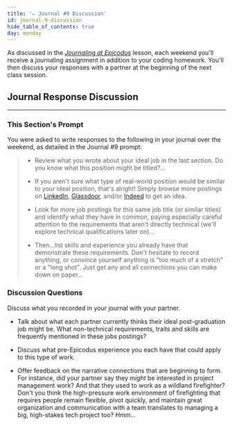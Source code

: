 ```yaml
---
title: '✏️ Journal #9 Discussion'
id: journal-9-discussion
hide_table_of_contents: true
day: monday
---
```


As discussed in the _[Journaling at Epicodus](/introduction-to-programming/git-html-and-css/homework-journaling-at-epicodus)_ lesson, each weekend you'll receive a journaling assignment in addition to your coding homework. You'll then discuss your responses with a partner at the beginning of the next class session.

## Journal Response Discussion
---

### This Section's Prompt

You were asked to write responses to the following in your journal over the weekend, as detailed in the Journal #9 prompt:

> * Review what you wrote about your ideal job in the last section. Do you know what this position might be titled?...
>
> * If you aren't sure what type of real-world position would be similar to your ideal position, that's alright! Simply browse more postings on [LinkedIn](https://www.linkedin.com/jobs), [Glassdoor](https://www.glassdoor.com/index.htm), and/or [Indeed](https://www.indeed.com/l-Portland,-OR-jobs.html) to get an idea.
>
> * Look for more job postings for this same job title (or similar titles) and identify what they have in common, paying especially careful attention to the requirements that aren't directly technical (we'll explore technical qualifications later on)...
>
> * Then...list skills and experience you already have that demonstrate these requirements. Don't hesitate to record anything, or convince yourself anything is "too much of a stretch" or a "long shot". Just get any and all connections you can make down on paper...

### Discussion Questions

Discuss what you recorded in your journal with your partner.

* Talk about what each partner currently thinks their ideal post-graduation job might be. What non-technical requirements, traits and skills are frequently mentioned in these jobs postings?

* Discuss what pre-Epicodus experience you each have that could apply to this type of work.

* Offer feedback on the narrative connections that are beginning to form. For instance, did your partner say they _might_ be interested in project management work? And that they used to work as a wildland firefighter? Don't you think the high-pressure work environment of firefighting that requires people remain flexible, pivot quickly, and maintain great organization and communication with a team translates to managing a big, high-stakes tech project too? _Hmm..._
